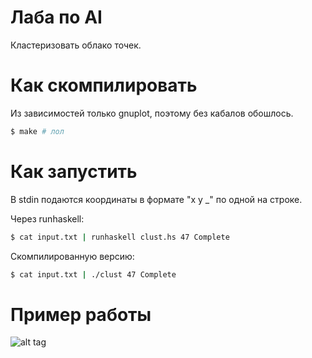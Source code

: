 Лаба по AI
==========

Кластеризовать облако точек.

Как скомпилировать
==================

Из зависимостей только gnuplot, поэтому без кабалов обошлось.

```bash
$ make # лол
```

Как запустить
=============

В stdin подаются координаты в формате "x y _" по одной на строке.

Через runhaskell:

```bash
$ cat input.txt | runhaskell clust.hs 47 Complete
```

Скомпилированную версию:

```bash
$ cat input.txt | ./clust 47 Complete
```

Пример работы
=============

![alt tag](https://raw.github.com/kosmaks/clustering/master/screenshot.png)
